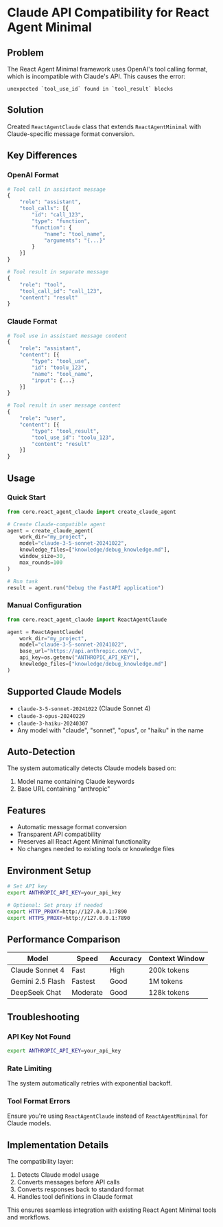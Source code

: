 # Claude API Compatibility for React Agent Minimal

## Problem
The React Agent Minimal framework uses OpenAI's tool calling format, which is incompatible with Claude's API. This causes the error:
```
unexpected `tool_use_id` found in `tool_result` blocks
```

## Solution
Created `ReactAgentClaude` class that extends `ReactAgentMinimal` with Claude-specific message format conversion.

## Key Differences

### OpenAI Format
```python
# Tool call in assistant message
{
    "role": "assistant",
    "tool_calls": [{
        "id": "call_123",
        "type": "function",
        "function": {
            "name": "tool_name",
            "arguments": "{...}"
        }
    }]
}

# Tool result in separate message
{
    "role": "tool",
    "tool_call_id": "call_123",
    "content": "result"
}
```

### Claude Format
```python
# Tool use in assistant message content
{
    "role": "assistant",
    "content": [{
        "type": "tool_use",
        "id": "toolu_123",
        "name": "tool_name",
        "input": {...}
    }]
}

# Tool result in user message content
{
    "role": "user",
    "content": [{
        "type": "tool_result",
        "tool_use_id": "toolu_123",
        "content": "result"
    }]
}
```

## Usage

### Quick Start
```python
from core.react_agent_claude import create_claude_agent

# Create Claude-compatible agent
agent = create_claude_agent(
    work_dir="my_project",
    model="claude-3-5-sonnet-20241022",
    knowledge_files=["knowledge/debug_knowledge.md"],
    window_size=30,
    max_rounds=100
)

# Run task
result = agent.run("Debug the FastAPI application")
```

### Manual Configuration
```python
from core.react_agent_claude import ReactAgentClaude

agent = ReactAgentClaude(
    work_dir="my_project",
    model="claude-3-5-sonnet-20241022",
    base_url="https://api.anthropic.com/v1",
    api_key=os.getenv("ANTHROPIC_API_KEY"),
    knowledge_files=["knowledge/debug_knowledge.md"]
)
```

## Supported Claude Models
- `claude-3-5-sonnet-20241022` (Claude Sonnet 4)
- `claude-3-opus-20240229`
- `claude-3-haiku-20240307`
- Any model with "claude", "sonnet", "opus", or "haiku" in the name

## Auto-Detection
The system automatically detects Claude models based on:
1. Model name containing Claude keywords
2. Base URL containing "anthropic"

## Features
- Automatic message format conversion
- Transparent API compatibility
- Preserves all React Agent Minimal functionality
- No changes needed to existing tools or knowledge files

## Environment Setup
```bash
# Set API key
export ANTHROPIC_API_KEY=your_api_key

# Optional: Set proxy if needed
export HTTP_PROXY=http://127.0.0.1:7890
export HTTPS_PROXY=http://127.0.0.1:7890
```

## Performance Comparison

| Model | Speed | Accuracy | Context Window |
|-------|--------|----------|----------------|
| Claude Sonnet 4 | Fast | High | 200k tokens |
| Gemini 2.5 Flash | Fastest | Good | 1M tokens |
| DeepSeek Chat | Moderate | Good | 128k tokens |

## Troubleshooting

### API Key Not Found
```bash
export ANTHROPIC_API_KEY=your_api_key
```

### Rate Limiting
The system automatically retries with exponential backoff.

### Tool Format Errors
Ensure you're using `ReactAgentClaude` instead of `ReactAgentMinimal` for Claude models.

## Implementation Details
The compatibility layer:
1. Detects Claude model usage
2. Converts messages before API calls
3. Converts responses back to standard format
4. Handles tool definitions in Claude format

This ensures seamless integration with existing React Agent Minimal tools and workflows.